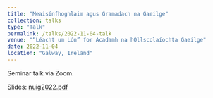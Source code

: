 ```yaml
---
title: "Meaisínfhoghlaim agus Gramadach na Gaeilge"
collection: talks
type: "Talk"
permalink: /talks/2022-11-04-talk
venue: "“Léacht um Lón” for Acadamh na hOllscolaíochta Gaeilge"
date: 2022-11-04
location: "Galway, Ireland"
---
```


Seminar talk via Zoom.

Slides: [nuig2022.pdf](/files/nuig2022.pdf)
